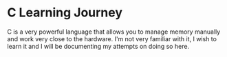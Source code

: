 # C Learning Journey

C is a very powerful language that allows you to manage memory manually and work very close to the hardware.
I'm not very familiar with it, I wish to learn it and I will be documenting my attempts on doing so here.
